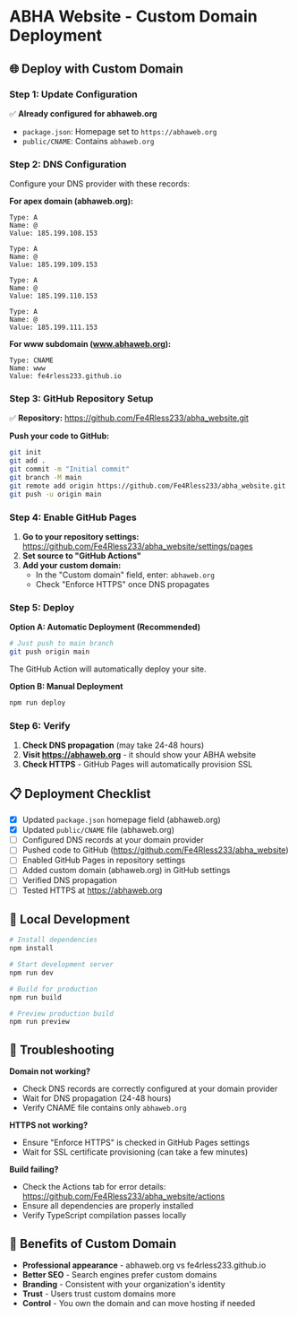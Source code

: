 # ABHA Website - Custom Domain Deployment

## 🌐 Deploy with Custom Domain

### Step 1: Update Configuration

✅ **Already configured for abhaweb.org**
   - `package.json`: Homepage set to `https://abhaweb.org`
   - `public/CNAME`: Contains `abhaweb.org`

### Step 2: DNS Configuration

Configure your DNS provider with these records:

**For apex domain (abhaweb.org):**
```
Type: A
Name: @
Value: 185.199.108.153
```
```
Type: A
Name: @
Value: 185.199.109.153
```
```
Type: A
Name: @
Value: 185.199.110.153
```
```
Type: A
Name: @
Value: 185.199.111.153
```

**For www subdomain (www.abhaweb.org):**
```
Type: CNAME
Name: www
Value: fe4rless233.github.io
```

### Step 3: GitHub Repository Setup

✅ **Repository:** https://github.com/Fe4Rless233/abha_website.git

**Push your code to GitHub:**
```bash
git init
git add .
git commit -m "Initial commit"
git branch -M main
git remote add origin https://github.com/Fe4Rless233/abha_website.git
git push -u origin main
```

### Step 4: Enable GitHub Pages

1. **Go to your repository settings:** https://github.com/Fe4Rless233/abha_website/settings/pages
2. **Set source to "GitHub Actions"**
3. **Add your custom domain:**
   - In the "Custom domain" field, enter: `abhaweb.org`
   - Check "Enforce HTTPS" once DNS propagates

### Step 5: Deploy

**Option A: Automatic Deployment (Recommended)**
```bash
# Just push to main branch
git push origin main
```
The GitHub Action will automatically deploy your site.

**Option B: Manual Deployment**
```bash
npm run deploy
```

### Step 6: Verify

1. **Check DNS propagation** (may take 24-48 hours)
2. **Visit https://abhaweb.org** - it should show your ABHA website
3. **Check HTTPS** - GitHub Pages will automatically provision SSL

## 📋 Deployment Checklist

- [x] Updated `package.json` homepage field (abhaweb.org)
- [x] Updated `public/CNAME` file (abhaweb.org)
- [ ] Configured DNS records at your domain provider
- [ ] Pushed code to GitHub (https://github.com/Fe4Rless233/abha_website)
- [ ] Enabled GitHub Pages in repository settings
- [ ] Added custom domain (abhaweb.org) in GitHub settings
- [ ] Verified DNS propagation
- [ ] Tested HTTPS at https://abhaweb.org

## 🔧 Local Development

```bash
# Install dependencies
npm install

# Start development server
npm run dev

# Build for production
npm run build

# Preview production build
npm run preview
```

## 🚨 Troubleshooting

**Domain not working?**
- Check DNS records are correctly configured at your domain provider
- Wait for DNS propagation (24-48 hours)
- Verify CNAME file contains only `abhaweb.org`

**HTTPS not working?**
- Ensure "Enforce HTTPS" is checked in GitHub Pages settings
- Wait for SSL certificate provisioning (can take a few minutes)

**Build failing?**
- Check the Actions tab for error details: https://github.com/Fe4Rless233/abha_website/actions
- Ensure all dependencies are properly installed
- Verify TypeScript compilation passes locally

## 🌟 Benefits of Custom Domain

- **Professional appearance** - abhaweb.org vs fe4rless233.github.io
- **Better SEO** - Search engines prefer custom domains
- **Branding** - Consistent with your organization's identity
- **Trust** - Users trust custom domains more
- **Control** - You own the domain and can move hosting if needed
